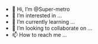 - 👋 Hi, I’m @Super-metro
- 👀 I’m interested in ...
- 🌱 I’m currently learning ...
- 💞️ I’m looking to collaborate on ...
- 📫 How to reach me ...

<!---
Super-metro/Super-metro is a ✨ special ✨ repository because its `README.md` (this file) appears on your GitHub profile.
You can click the Preview link to take a look at your changes.
--->
